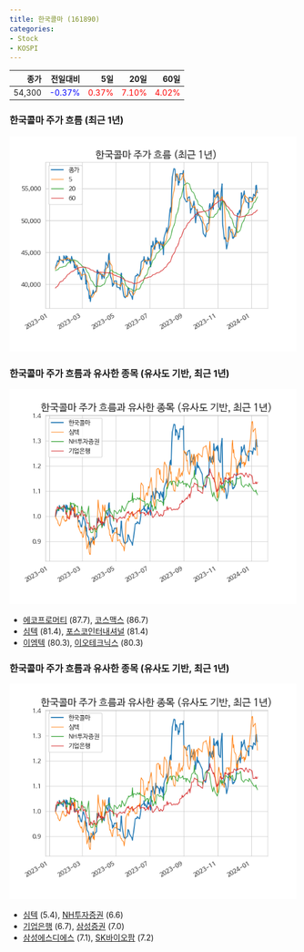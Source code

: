 ```yaml
---
title: 한국콜마 (161890)
categories:
- Stock
- KOSPI
---
```


|종가|전일대비|5일|20일|60일|
|---:|-------:|--:|---:|---:|
|54,300|<span style="color: blue">-0.37%</span>|<span style="color: red">0.37%</span>|<span style="color: red">7.10%</span>|<span style="color: red">4.02%</span>|

<!-- more -->
### 한국콜마 주가 흐름 (최근 1년)
![161890](/assets/images/stock/161890.png)


### 한국콜마 주가 흐름과 유사한 종목 (유사도 기반, 최근 1년)
![161890](/assets/images/stock/161890_sim.png)

- [에코프로머티](/450080/) (87.7), [코스맥스](/192820/) (86.7)
- [심텍](/222800/) (81.4), [포스코인터내셔널](/047050/) (81.4)
- [이엠텍](/091120/) (80.3), [이오테크닉스](/039030/) (80.3)


### 한국콜마 주가 흐름과 유사한 종목 (유사도 기반, 최근 1년)
![161890](/assets/images/stock/161890_sim.png)

- [심텍](/222800/) (5.4), [NH투자증권](/005940/) (6.6)
- [기업은행](/024110/) (6.7), [삼성증권](/016360/) (7.0)
- [삼성에스디에스](/018260/) (7.1), [SK바이오팜](/326030/) (7.2)